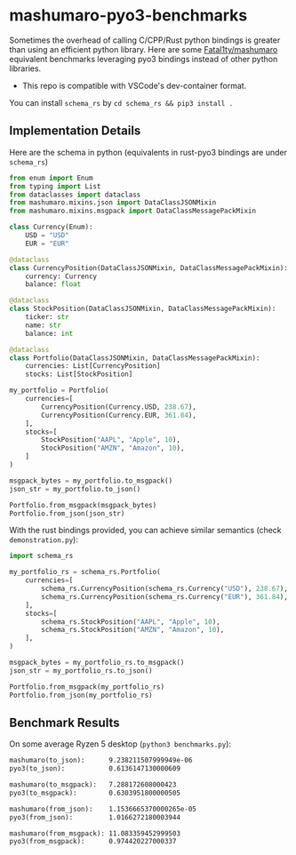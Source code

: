 # mashumaro-pyo3-benchmarks

Sometimes the overhead of calling C/CPP/Rust python bindings is greater than using an efficient python library.
Here are some [Fatal1ty/mashumaro](https://github.com/Fatal1ty/mashumaro) equivalent benchmarks leveraging pyo3 bindings instead of
other python libraries.

* This repo is compatible with VSCode's dev-container format.

You can install `schema_rs` by `cd schema_rs && pip3 install .`

## Implementation Details

Here are the schema in python (equivalents in rust-pyo3 bindings are under `schema_rs`)

```py
from enum import Enum
from typing import List
from dataclasses import dataclass
from mashumaro.mixins.json import DataClassJSONMixin
from mashumaro.mixins.msgpack import DataClassMessagePackMixin

class Currency(Enum):
    USD = "USD"
    EUR = "EUR"

@dataclass
class CurrencyPosition(DataClassJSONMixin, DataClassMessagePackMixin):
    currency: Currency
    balance: float

@dataclass
class StockPosition(DataClassJSONMixin, DataClassMessagePackMixin):
    ticker: str
    name: str
    balance: int

@dataclass
class Portfolio(DataClassJSONMixin, DataClassMessagePackMixin):
    currencies: List[CurrencyPosition]
    stocks: List[StockPosition]

my_portfolio = Portfolio(
    currencies=[
        CurrencyPosition(Currency.USD, 238.67),
        CurrencyPosition(Currency.EUR, 361.84),
    ],
    stocks=[
        StockPosition("AAPL", "Apple", 10),
        StockPosition("AMZN", "Amazon", 10),
    ]
)

msgpack_bytes = my_portfolio.to_msgpack()
json_str = my_portfolio.to_json()

Portfolio.from_msgpack(msgpack_bytes)
Portfolio.from_json(json_str)
```

With the rust bindings provided, you can achieve similar semantics (check `demonstration.py`):

```py
import schema_rs

my_portfolio_rs = schema_rs.Portfolio(
    currencies=[
        schema_rs.CurrencyPosition(schema_rs.Currency("USD"), 238.67),
        schema_rs.CurrencyPosition(schema_rs.Currency("EUR"), 361.84),
    ],
    stocks=[
        schema_rs.StockPosition("AAPL", "Apple", 10),
        schema_rs.StockPosition("AMZN", "Amazon", 10),
    ],
)

msgpack_bytes = my_portfolio_rs.to_msgpack()
json_str = my_portfolio_rs.to_json()

Portfolio.from_msgpack(my_portfolio_rs)
Portfolio.from_json(my_portfolio_rs)
```

## Benchmark Results

On some average Ryzen 5 desktop (`python3 benchmarks.py`):

```txt
mashumaro(to_json):      9.238211507999949e-06
pyo3(to_json):           0.6136147130000609

mashumaro(to_msgpack):   7.288172608000423
pyo3(to_msgpack):        0.6303951800000505

mashumaro(from_json):    1.1536665370000265e-05
pyo3(from_json):         1.0166272180003944

mashumaro(from_msgpack): 11.083359452999503
pyo3(from_msgpack):      0.974420227000337
```
